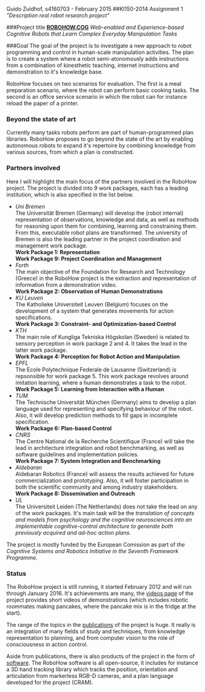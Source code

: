 Guido Zuidhof, s4160703 - February 2015
##KI150-2014 Assignment 1 *"Description real robot research project"*

###Project title
[**ROBOHOW.COG**](http://http://www.robohow.eu/) *Web-enabled and Experience-based Cognitive Robots that Learn Complex Everyday Manipulation Tasks*

###Goal
The goal of the project is to investigate a new approach to robot programming and control in human-scale manipulation activities. The plan is to create a system where a robot semi-atonomously adds instructions from a combination of kinesthetic teaching, internet instructions and demonstration to it's knowledge base.

RoboHow focuses on two scenarios for evaluation. The first is a meal preparation scenario, where the robot can perform basic cooking tasks. The second is an office service scenario in which the robot can for instance reload the paper of a printer.

### Beyond the state of art
Currently many tasks robots perform are part of human-programmed plan libraries. RoboHow proposes to go beyond the state of the art by enabling autonomous robots to expand it's repertoire by combining knowledge from various sources, from which a plan is constructed.

### Partners involved
Here I will highlight the main focus of the partners involved in the RoboHow project.
The project is divided into 9 work packages, each has a leading institution, which is also specified in the list below.

*  *Uni Bremen*  
The Universität Bremen (Germany)  will develop the (robot internal) representation of observations, knowledge and data, as well as methods for reasoning upon them for combining, learning and constraining them. From this, executable robot plans are transformed. 
The university of Bremen is also the leading partner in the project coordination and management work package.  
**Work Package 1: Representation**  
**Work Package 9: Project Coordination and Management**
* *Forth*  
The main objective of the Foundation for Research and Technology (Greece) in the RoboHow project is the extraction and representation of information from a demonstration video.  
**Work Package 2: Observation of Human Demonstrations**
* *KU Leuven*  
The Katholieke Universiteit Leuven (Belgium) focuses on the development of a system that generates movements for action specifications.  
**Work Package 3: Constraint- and Optimization-based Control**
* *KTH*  
The main role of Kungliga Tekniska Högskolan (Sweden)  is related to sensory perception in work package 2 and 4. It takes the lead in the latter work package.  
**Work Package 4: Perception for Robot Action and Manipulation**
* *EPFL*  
The Ecole Polytechnique Federale de Lausanne (Switzerland) is repsonsible for work package 5. This work package revolves around imitation learning, where a human demonstrates a task to the robot.  
**Work Package 5: Learning from Interaction with a Human**
* *TUM*  
The Technische Universität München (Germany) aims to develop a plan language used for representing and specifying behaviour of the robot. Also, it will develop prediction methods to fill gaps in incomplete specification.  
**Work Package 6: Plan-based Control**
* *CNRS*  
The Centre National de la Recherche Scientifique (France) will take the lead in architecture integration and robot benchmarking, as well as software guidelines and implementation policies.  
**Work Package 7: System Integration and Benchmarking**
* *Aldebaran*  
Aldebaran Robotics (France)  will assess the results achieved for future commercialization and prototyping. Also, it will foster participation in both the scientific community and among industry stakeholders.  
**Work Package 8: Dissemination and Outreach**
* *UL*  
The Universiteit Leiden (The Netherlands) does not take the lead on any of the work packages. It's main task will be the *translation of concepts and models from psychology and the cognitive neurosciences into an implementable cognitive-control architecture to generate both previously acquired and ad-hoc action plans.*

The project is mostly funded by the European Comission as part of *the Cognitive Systems and Robotics Initiative in the Seventh Framework Programme*.

### Status
The RoboHow project is still running, it started February 2012 and will run through January 2016. It's achievements are many, the [videos page](http://robohow.eu/videos) of the project provides short videos of demonstrations (which includes robotic roommates making pancakes, where the pancake mix is in the fridge at the start). 

The range of the topics in the [publications](http://robohow.eu/publications) of the project is huge. It really is an integration of many fields of study and techniques, from knowledge representation to planning, and from computer vision to the role of consciousness in action control.

Aside from publications, there is also products of the project in the form of [software](http://robohow.eu/software). The RoboHow software is all open-source, it includes for instance a 3D hand tracking library which tracks the position, orientation and articulation from markerless RGB-D cameras, and a plan language developed for the project (CRAM).
